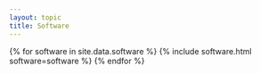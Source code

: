```yaml
---
layout: topic
title: Software
---
```


{% for software in site.data.software %}
  {% include software.html software=software %}
{% endfor %}
